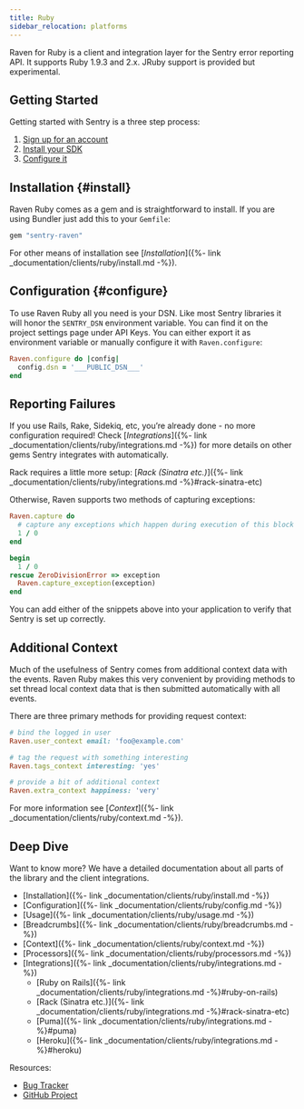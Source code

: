 ```yaml
---
title: Ruby
sidebar_relocation: platforms
---
```


Raven for Ruby is a client and integration layer for the Sentry error reporting API. It supports Ruby 1.9.3 and 2.x. JRuby support is provided but experimental.

## Getting Started
Getting started with Sentry is a three step process:

1.  [Sign up for an account](https://sentry.io/signup/)
2.  [Install your SDK](#install)
3.  [Configure it](#configure)

<!-- WIZARD -->
## Installation {#install}

Raven Ruby comes as a gem and is straightforward to install. If you are using Bundler just add this to your `Gemfile`:

```ruby
gem "sentry-raven"
```

For other means of installation see [_Installation_]({%- link _documentation/clients/ruby/install.md -%}).

## Configuration {#configure}

To use Raven Ruby all you need is your DSN. Like most Sentry libraries it will honor the `SENTRY_DSN` environment variable. You can find it on the project settings page under API Keys. You can either export it as environment variable or manually configure it with `Raven.configure`:

```ruby
Raven.configure do |config|
  config.dsn = '___PUBLIC_DSN___'
end
```

## Reporting Failures

If you use Rails, Rake, Sidekiq, etc, you’re already done - no more configuration required! Check [_Integrations_]({%- link _documentation/clients/ruby/integrations.md -%}) for more details on other gems Sentry integrates with automatically.

Rack requires a little more setup: [_Rack (Sinatra etc.)_]({%- link _documentation/clients/ruby/integrations.md -%}#rack-sinatra-etc)

Otherwise, Raven supports two methods of capturing exceptions:

```ruby
Raven.capture do
  # capture any exceptions which happen during execution of this block
  1 / 0
end

begin
  1 / 0
rescue ZeroDivisionError => exception
  Raven.capture_exception(exception)
end
```

You can add either of the snippets above into your application to verify that Sentry is set up correctly.
<!-- ENDWIZARD -->

## Additional Context

Much of the usefulness of Sentry comes from additional context data with the events. Raven Ruby makes this very convenient by providing methods to set thread local context data that is then submitted automatically with all events.

There are three primary methods for providing request context:

```ruby
# bind the logged in user
Raven.user_context email: 'foo@example.com'

# tag the request with something interesting
Raven.tags_context interesting: 'yes'

# provide a bit of additional context
Raven.extra_context happiness: 'very'
```

For more information see [_Context_]({%- link _documentation/clients/ruby/context.md -%}).

## Deep Dive

Want to know more? We have a detailed documentation about all parts of the library and the client integrations.

-   [Installation]({%- link _documentation/clients/ruby/install.md -%})
-   [Configuration]({%- link _documentation/clients/ruby/config.md -%})
-   [Usage]({%- link _documentation/clients/ruby/usage.md -%})
-   [Breadcrumbs]({%- link _documentation/clients/ruby/breadcrumbs.md -%})
-   [Context]({%- link _documentation/clients/ruby/context.md -%})
-   [Processors]({%- link _documentation/clients/ruby/processors.md -%})
-   [Integrations]({%- link _documentation/clients/ruby/integrations.md -%})
    -   [Ruby on Rails]({%- link _documentation/clients/ruby/integrations.md -%}#ruby-on-rails)
    -   [Rack (Sinatra etc.)]({%- link _documentation/clients/ruby/integrations.md -%}#rack-sinatra-etc)
    -   [Puma]({%- link _documentation/clients/ruby/integrations.md -%}#puma)
    -   [Heroku]({%- link _documentation/clients/ruby/integrations.md -%}#heroku)

Resources:

-   [Bug Tracker](http://github.com/getsentry/raven-ruby/issues)
-   [GitHub Project](http://github.com/getsentry/raven-ruby)
